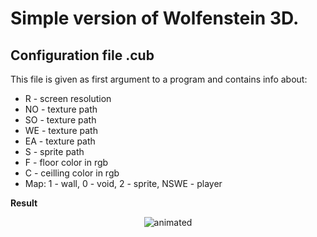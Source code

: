 # Simple version of Wolfenstein 3D.

## Configuration file .cub
This file is given as first argument to a program and contains info about:
- R  - screen resolution
- NO - texture path
- SO - texture path
- WE - texture path
- EA - texture path
- S  - sprite path
- F  - floor color in rgb
- C  - ceilling color in rgb
- Map: 1 - wall, 0 - void, 2 - sprite, NSWE - player

**Result**
<p align="center">
	<img src="Cub3D.gif" alt="animated" />
</p>